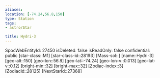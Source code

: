 ```yaml
---
aliases: 
location: [-74.24,56.8,150]
type: Station
tags:
- astro/Star

title: Hydri-3
---
```

SpocWebEntityId: 27450
isDeleted: false
isReadOnly: false
confidential: public
[star-class::M1]
[star-class-id::28193]
[Mass-sol::]
[name::Hydri-3]
[geo-alt::150]
[geo-lon::56.8]
[geo-lat::-74.24]
[geo-lon-v::0.013]
[geo-lat-v::0.12]
[bright-min::32]
[bright-max::32]
[Zodiac-index::3]
[ZodiacId::28125]
[NextStarId::27368]



